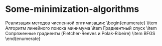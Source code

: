 # Some-minimization-algorithms

Реализация методов численной оптимизации:
\begin{enumerate}
  \item Алгоритм линейного поиска минимума
  \item Градиентный спуск
  \item Сопряженные градиенты (Fletcher-Reeves и Polak-Ribeire)
  \item BFGS
\end{enumerate}
